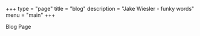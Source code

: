 +++
type = "page"
title = "blog"
description = "Jake Wiesler - funky words"
menu = "main"
+++

Blog Page